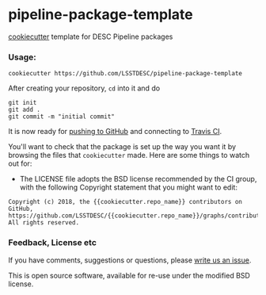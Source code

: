 # pipeline-package-template

[cookiecutter](https://cookiecutter.readthedocs.org/en/latest/) template for DESC Pipeline packages

### Usage:
```
cookiecutter https://github.com/LSSTDESC/pipeline-package-template
```

After creating your repository, `cd` into it and do
```
git init
git add .
git commit -m "initial commit"
```
It is now ready for [pushing to GitHub](https://help.github.com/articles/create-a-repo/) and connecting to [Travis CI](https://travis-ci.org/).

You'll want to check that the package is set up the way you want it by browsing the files that `cookiecutter` made. Here are some things to watch out for:

* The LICENSE file adopts the BSD license recommended by the CI group, with the following Copyright statement that you might want to edit:
```
Copyright (c) 2018, the {{cookiecutter.repo_name}} contributors on GitHub, https://github.com/LSSTDESC/{{cookiecutter.repo_name}}/graphs/contributors.
All rights reserved.
```


### Feedback, License etc

If you have comments, suggestions or questions, please [write us an issue](https://github.com/LSSTDESC/pipeline-package-template/issues).

This is open source software, available for re-use under the modified BSD license.
